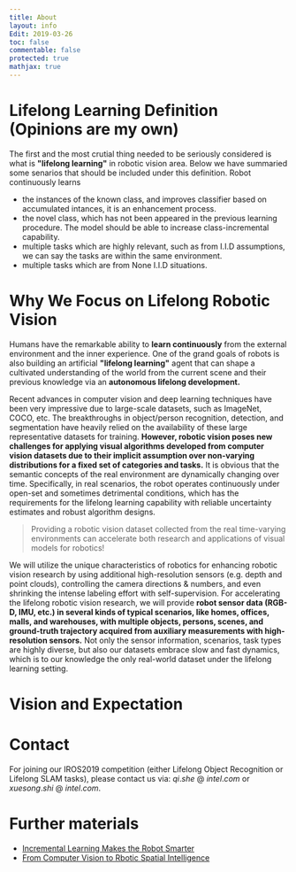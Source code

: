 ```yaml
---
title: About
layout: info
Edit: 2019-03-26
toc: false
commentable: false
protected: true
mathjax: true
---
```


# Lifelong Learning Definition (Opinions are my own)

The first and the most crutial thing needed to be seriously considered is what is **"lifelong learning"** in robotic vision area. Below we have summaried some senarios that should be included under this definition. Robot continuously learns 


- the instances of the known class, and improves classifier based on accumulated intances, it is an enhancement process.
- the novel class, which has not been appeared in the previous learning procedure. The model should be able to increase class-incremental capability.
- multiple tasks which are highly relevant, such as from I.I.D assumptions, we can say the tasks are within the same environment.
- multiple tasks which are from None I.I.D situations. 


# Why We Focus on Lifelong Robotic Vision

Humans have the remarkable ability to **learn continuously** from the external environment and the inner experience. One of the grand goals of robots is also building an artificial **"lifelong learning"** agent that can shape a cultivated understanding of the world from the current scene and their previous knowledge via an **autonomous lifelong development.**

Recent advances in computer vision and deep learning techniques have been very impressive due to large-scale datasets, such as ImageNet, COCO, etc. The breakthroughs in object/person recognition, detection, and segmentation have heavily relied on the availability of these large representative datasets for training. **However, robotic vision poses new challenges for applying visual algorithms developed from computer vision datasets due to their implicit assumption over non-varying distributions for a fixed set of categories and tasks.** It is obvious that the semantic concepts of the real environment are dynamically changing over time. Specifically, in real scenarios, the robot operates continuously under open-set and sometimes detrimental conditions, which has the requirements for the lifelong learning capability with reliable uncertainty estimates and robust algorithm designs. 

> Providing a robotic vision dataset collected from the real time-varying environments can accelerate both research and applications of visual models for robotics!
 
We will utilize the unique characteristics of robotics for enhancing robotic vision research by using additional high-resolution sensors (e.g. depth and point clouds), controlling the camera directions & numbers, and even shrinking the intense labeling effort with self-supervision. For accelerating the lifelong robotic vision research, we will provide **robot sensor data (RGB-D, IMU, etc.) in several kinds of typical scenarios, like homes, offices, malls, and warehouses, with multiple objects, persons, scenes, and ground-truth trajectory acquired from auxiliary measurements with high-resolution sensors.** Not only the sensor information, scenarios, task types are highly diverse, but also our datasets embrace slow and fast dynamics, which is to our knowledge the only real-world dataset under the lifelong learning setting.

# Vision and Expectation

<!--# Posts

The posts are at different status.

| Status    | Meaning                                                      |
| --------- | ------------------------------------------------------------ |
| Completed | This post is considered completed, but I might edit it when I came up with something new. |
| Writing   | This post is being actively edited.                          |
| Paused    | This post is considered of low priority. I will come back to this post later. |
| Archived  | This post is outdated and I probably won't update it anymore. |>

# Sources

This website (source code [here](https://github.com/yk-liu/yk-liu.github.io)) uses these sources:

| Module                                                       | Mainly used in                                  | License/ TOS                                                 |
| ------------------------------------------------------------ | ----------------------------------------------- | ------------------------------------------------------------ |
| [Particle.js](https://github.com/VincentGarreau/particles.js) | Homepage                                        | [MIT](http://opensource.org/licenses/MIT)                    |
| [Visitor map](https://clustrmaps.com/)                       | Homepage, footer                                | [TOS](https://clustrmaps.com/legal)                          |
| [Homepage and color scheme](https://github.com/nrandecker/particle) | Layout @ homepage, color scheme @ all pages     | [MIT](http://opensource.org/licenses/MIT)                    |
| [List of recent post](https://github.com/mdo/jekyll-snippets/blob/master/posts-list.html) | Homepage, Post index                            | [MIT](http://opensource.org/licenses/MIT)                    |
| [Search](https://github.com/christian-fei/Simple-Jekyll-Search) | Post index, Tags index                          | [MIT](http://opensource.org/licenses/MIT)                    |
| [Side bar](https://github.com/poole/lanyon)                  | Post, all pages with these elements             | [MIT](https://github.com/poole/lanyon/blob/master/LICENSE.md) |
| [Table of content](https://github.com/allejo/jekyll-toc)     | Post                                            | [BSD-3](https://opensource.org/licenses/BSD-3-Clause) or [MIT](http://opensource.org/licenses/MIT) |
| [Markdown vue theme and color scheme](https://github.com/blinkfox/typora-vue-theme) | Markdown theme @ Post, color scheme @ all pages | [Apache-2.0](http://www.apache.org/licenses/LICENSE-2.0)     |
| [Tags, Tag cloud, Tag page](https://hyunyoung2.github.io/2016/12/17/Tag_Cloud/) | Post, Post index, Tags index                    | [MIT](http://opensource.org/licenses/MIT), repo [here](https://github.com/hyunyoung2/hyunyoung2.github.io). Tag page inspired by [haixing-hu](https://haixing-hu.github.io/tags.html) |
| [Font size adjustment](https://codepen.io/robgolbeck/pen/yePRwa) | Post                                            | [MIT](http://opensource.org/licenses/MIT)                    |
| [comment](https://commentit.io)                              | Post                                            | [APGL-3.0](https://www.gnu.org/licenses/agpl-3.0.html)       |
| [404 T-rex game](https://github.com/wayou/t-rex-runner)      | 404 page                                        | from [Chromium source code](https://cs.chromium.org/chromium/src/components/neterror/resources/offline.js?q=t-rex+package), [license](https://chromium.googlesource.com/chromium/src.git/+/master/LICENSE) |
| [Encryption](https://github.com/robinmoisson/staticrypt)     | Secret Pages                                    | [MIT](http://opensource.org/licenses/MIT)                    |

Additional licensing information can be found [here](https://github.com/yk-liu/yk-liu.github.io/blob/master/LICENSE.md).

I mainly use [Typora](https://www.typora.io) to write my post.-->

# Contact

For joining our IROS2019 competition (either Lifelong Object Recognition or Lifelong SLAM tasks), please contact us via: $qi.she$ @ $intel.com$ or $xuesong.shi$ @ $intel.com$. 

# Further materials 

- [Incremental Learning Makes the Robot Smarter](https://mp.weixin.qq.com/s/_txt3Y9HJlNDFljDCjKODA)
- [From Computer Vision to Rbotic Spatial Intelligence](https://mp.weixin.qq.com/s/9d0sbFdeAzgu81rzwDii9A)



